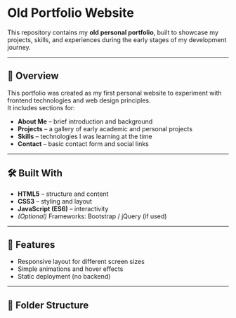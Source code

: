 # Old Portfolio Website

This repository contains my **old personal portfolio**, built to showcase my projects, skills, and experiences during the early stages of my development journey.

---

## 🚀 Overview

This portfolio was created as my first personal website to experiment with frontend technologies and web design principles.  
It includes sections for:
- **About Me** – brief introduction and background  
- **Projects** – a gallery of early academic and personal projects  
- **Skills** – technologies I was learning at the time  
- **Contact** – basic contact form and social links  

---

## 🛠️ Built With

- **HTML5** – structure and content  
- **CSS3** – styling and layout  
- **JavaScript (ES6)** – interactivity  
- *(Optional)* Frameworks: Bootstrap / jQuery (if used)  

---

## 🧩 Features

- Responsive layout for different screen sizes  
- Simple animations and hover effects  
- Static deployment (no backend)  

---

## 📁 Folder Structure

